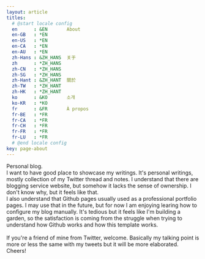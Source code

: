 ```yaml
---
layout: article
titles:
  # @start locale config
  en      : &EN       About
  en-GB   : *EN
  en-US   : *EN
  en-CA   : *EN
  en-AU   : *EN
  zh-Hans : &ZH_HANS  关于
  zh      : *ZH_HANS
  zh-CN   : *ZH_HANS
  zh-SG   : *ZH_HANS
  zh-Hant : &ZH_HANT  關於
  zh-TW   : *ZH_HANT
  zh-HK   : *ZH_HANT
  ko      : &KO       소개
  ko-KR   : *KO
  fr      : &FR       À propos
  fr-BE   : *FR
  fr-CA   : *FR
  fr-CH   : *FR
  fr-FR   : *FR
  fr-LU   : *FR
  # @end locale config
key: page-about
---
```


Personal blog. <br/>
I want to have good place to showcase my writings. It's personal writings, mostly collection of my Twitter thread and notes. I understand that there are blogging service website, but somehow it lacks the sense of ownership. I don't know why, but it feels like that. <br/>
I also understand that Github pages usually used as a professional portfolio pages. I may use that in the future, but for now I am enjoying learing how to configure my blog manually. It's tedious but it feels like I'm building a garden, so the satisfaction is coming from the struggle when trying to understand how Github works and how this template works. <br/>
<br/>
If you're a friend of mine from Twitter, welcome. Basically my talking point is more or less the same with my tweets but it will be more elaborated.<br/>
Cheers!<br/>
